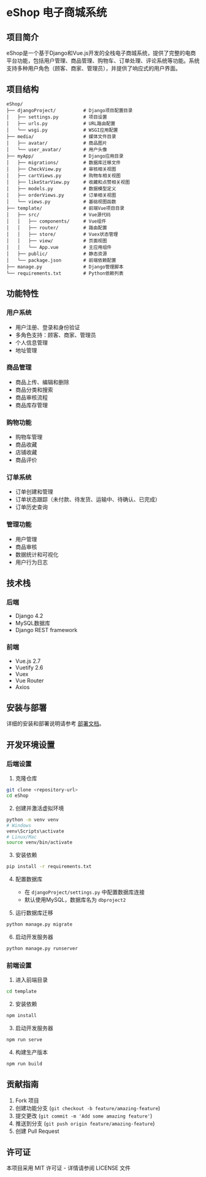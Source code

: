 # eShop 电子商城系统

## 项目简介

eShop是一个基于Django和Vue.js开发的全栈电子商城系统，提供了完整的电商平台功能，包括用户管理、商品管理、购物车、订单处理、评论系统等功能。系统支持多种用户角色（顾客、商家、管理员），并提供了响应式的用户界面。

## 项目结构

```
eShop/
├── djangoProject/          # Django项目配置目录
│   ├── settings.py         # 项目设置
│   ├── urls.py             # URL路由配置
│   └── wsgi.py             # WSGI应用配置
├── media/                  # 媒体文件目录
│   ├── avatar/             # 商品图片
│   └── user_avatar/        # 用户头像
├── myApp/                  # Django应用目录
│   ├── migrations/         # 数据库迁移文件
│   ├── CheckView.py        # 审核相关视图
│   ├── cartViews.py        # 购物车相关视图
│   ├── likeStarView.py     # 收藏和点赞相关视图
│   ├── models.py           # 数据模型定义
│   ├── orderViews.py       # 订单相关视图
│   └── views.py            # 基础视图函数
├── template/               # 前端Vue项目目录
│   ├── src/                # Vue源代码
│   │   ├── components/     # Vue组件
│   │   ├── router/         # 路由配置
│   │   ├── store/          # Vuex状态管理
│   │   ├── view/           # 页面视图
│   │   └── App.vue         # 主应用组件
│   ├── public/             # 静态资源
│   └── package.json        # 前端依赖配置
├── manage.py               # Django管理脚本
└── requirements.txt        # Python依赖列表
```

## 功能特性

### 用户系统
- 用户注册、登录和身份验证
- 多角色支持：顾客、商家、管理员
- 个人信息管理
- 地址管理

### 商品管理
- 商品上传、编辑和删除
- 商品分类和搜索
- 商品审核流程
- 商品库存管理

### 购物功能
- 购物车管理
- 商品收藏
- 店铺收藏
- 商品评价

### 订单系统
- 订单创建和管理
- 订单状态跟踪（未付款、待发货、运输中、待确认、已完成）
- 订单历史查询

### 管理功能
- 用户管理
- 商品审核
- 数据统计和可视化
- 用户行为日志

## 技术栈

### 后端
- Django 4.2
- MySQL数据库
- Django REST framework

### 前端
- Vue.js 2.7
- Vuetify 2.6
- Vuex
- Vue Router
- Axios

## 安装与部署

详细的安装和部署说明请参考 [部署文档](DEPLOYMENT.md)。

## 开发环境设置

### 后端设置

1. 克隆仓库
```bash
git clone <repository-url>
cd eShop
```

2. 创建并激活虚拟环境
```bash
python -m venv venv
# Windows
venv\Scripts\activate
# Linux/Mac
source venv/bin/activate
```

3. 安装依赖
```bash
pip install -r requirements.txt
```

4. 配置数据库
   - 在 `djangoProject/settings.py` 中配置数据库连接
   - 默认使用MySQL，数据库名为 `dbproject2`

5. 运行数据库迁移
```bash
python manage.py migrate
```

6. 启动开发服务器
```bash
python manage.py runserver
```

### 前端设置

1. 进入前端目录
```bash
cd template
```

2. 安装依赖
```bash
npm install
```

3. 启动开发服务器
```bash
npm run serve
```

4. 构建生产版本
```bash
npm run build
```

## 贡献指南

1. Fork 项目
2. 创建功能分支 (`git checkout -b feature/amazing-feature`)
3. 提交更改 (`git commit -m 'Add some amazing feature'`)
4. 推送到分支 (`git push origin feature/amazing-feature`)
5. 创建 Pull Request

## 许可证

本项目采用 MIT 许可证 - 详情请参阅 LICENSE 文件